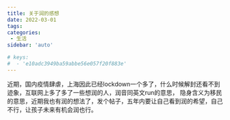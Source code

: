 ```yaml
---
title: 关于润的感想
date: 2022-03-01
tags:
categories: 
 - 生活
sidebar: 'auto'

# keys:
#  - 'e10adc3949ba59abbe56e057f20f883e'
---
```


近期，国内疫情肆虐，上海因此已经lockdown一个多了，什么时候解封还看不到迹象，互联网上多了多了一些想润的人，润音同英文run的意思，
隐身含义为移民的意思，近期我也有润的想法了，发个帖子，五年内要让自己看到润的希望，自己不行，让孩子未来有机会润也行。